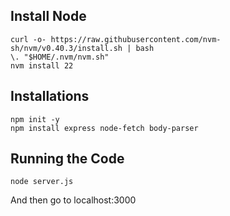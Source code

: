 ## Install Node
```
curl -o- https://raw.githubusercontent.com/nvm-sh/nvm/v0.40.3/install.sh | bash
\. "$HOME/.nvm/nvm.sh"
nvm install 22
```
## Installations
```
npm init -y
npm install express node-fetch body-parser
```
## Running the Code
```
node server.js
```
And then go to localhost:3000